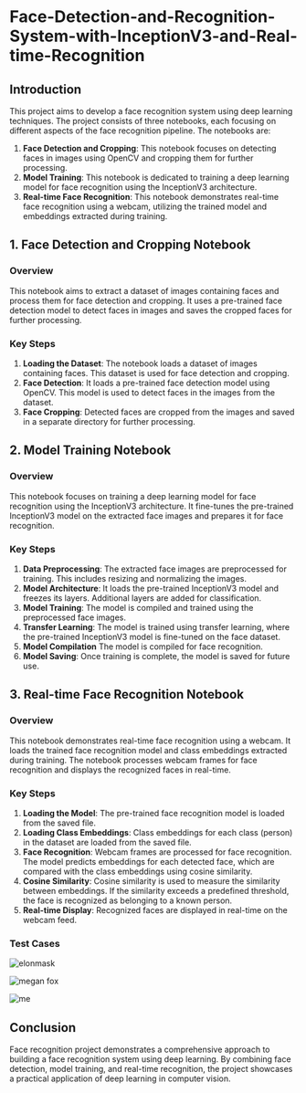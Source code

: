 # Face-Detection-and-Recognition-System-with-InceptionV3-and-Real-time-Recognition

## Introduction

This project aims to develop a face recognition system using deep learning techniques. The project consists of three notebooks, each focusing on different aspects of the face recognition pipeline. The notebooks are:

1. **Face Detection and Cropping**: This notebook focuses on detecting faces in images using OpenCV and cropping them for further processing.
2. **Model Training**: This notebook is dedicated to training a deep learning model for face recognition using the InceptionV3 architecture.
3. **Real-time Face Recognition**: This notebook demonstrates real-time face recognition using a webcam, utilizing the trained model and embeddings extracted during training.

## 1. Face Detection and Cropping Notebook

### Overview

This notebook aims to extract a dataset of images containing faces and process them for face detection and cropping. It uses a pre-trained face detection model to detect faces in images and saves the cropped faces for further processing.

### Key Steps

1. **Loading the Dataset**: The notebook loads a dataset of images containing faces. This dataset is used for face detection and cropping.
2. **Face Detection**: It loads a pre-trained face detection model using OpenCV. This model is used to detect faces in the images from the dataset.
3. **Face Cropping**: Detected faces are cropped from the images and saved in a separate directory for further processing.

## 2. Model Training Notebook

### Overview

This notebook focuses on training a deep learning model for face recognition using the InceptionV3 architecture. It fine-tunes the pre-trained InceptionV3 model on the extracted face images and prepares it for face recognition.

### Key Steps

1. **Data Preprocessing**: The extracted face images are preprocessed for training. This includes resizing and normalizing the images.
2. **Model Architecture**: It loads the pre-trained InceptionV3 model and freezes its layers. Additional layers are added for classification.
3. **Model Training**: The model is compiled and trained using the preprocessed face images.
4. **Transfer Learning**: The model is trained using transfer learning, where the pre-trained InceptionV3 model is fine-tuned on the face dataset.
5. **Model Compilation** The model is compiled for face recognition.
6. **Model Saving**: Once training is complete, the model is saved for future use.

## 3. Real-time Face Recognition Notebook

### Overview

This notebook demonstrates real-time face recognition using a webcam. It loads the trained face recognition model and class embeddings extracted during training. The notebook processes webcam frames for face recognition and displays the recognized faces in real-time.

### Key Steps

1. **Loading the Model**: The pre-trained face recognition model is loaded from the saved file.
2. **Loading Class Embeddings**: Class embeddings for each class (person) in the dataset are loaded from the saved file.
3. **Face Recognition**: Webcam frames are processed for face recognition. The model predicts embeddings for each detected face, which are compared with the class embeddings using cosine similarity.
4. **Cosine Similarity**: Cosine similarity is used to measure the similarity between embeddings. If the similarity exceeds a predefined threshold, the face is recognized as belonging to a known person.
5. **Real-time Display**: Recognized faces are displayed in real-time on the webcam feed.

### Test Cases

![elonmask](https://github.com/SaadElDine/Face-Detection-and-Recognition-System-with-InceptionV3-and-Real-time-Recognition/assets/113860522/c61fde95-6f22-430c-bc3b-6d22463064ed)

![megan fox](https://github.com/SaadElDine/Face-Detection-and-Recognition-System-with-InceptionV3-and-Real-time-Recognition/assets/113860522/222ae2ab-aa3b-405d-a8ff-bc034b159740)

![me](https://github.com/SaadElDine/Face-Detection-and-Recognition-System-with-InceptionV3-and-Real-time-Recognition/assets/113860522/a75c74fc-2334-4619-8354-a0df0c4fae2a)

## Conclusion

Face recognition project demonstrates a comprehensive approach to building a face recognition system using deep learning. By combining face detection, model training, and real-time recognition, the project showcases a practical application of deep learning in computer vision.
